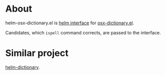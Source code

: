 About
====

helm-osx-dictionary.el is [helm interface](https://github.com/emacs-helm/helm) for
[osx-dictionary.el](https://github.com/xuchunyang/osx-dictionary.el).

Candidates, which `ispell` command corrects, are passed to the interface.

Similar project
===============

[helm-dictionary](https://github.com/emacs-helm/helm-dictionary).
